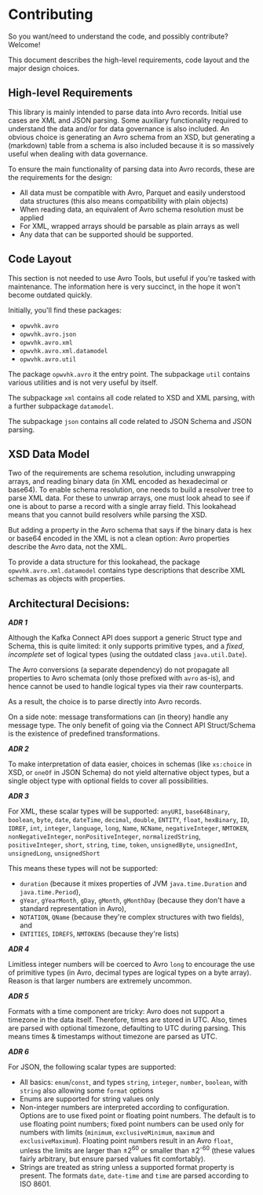 Contributing
============

So you want/need to understand the code, and possibly contribute? Welcome!

This document describes the high-level requirements, code layout and the major design choices.


High-level Requirements
-----------------------

This library is mainly intended to parse data into Avro records. Initial use cases are XML and JSON parsing. Some auxiliary functionality required to understand
the data and/or for data governance is also included. An obvious choice is generating an Avro schema from an XSD, but generating a (markdown) table from a
schema is also included because it is so massively useful when dealing with data governance.

To ensure the main functionality of parsing data into Avro records, these are the requirements for the design:
* All data must be compatible with Avro, Parquet and easily understood data structures (this also means compatibility with plain objects)
* When reading data, an equivalent of Avro schema resolution must be applied
* For XML, wrapped arrays should be parsable as plain arrays as well
* Any data that can be supported should be supported.


Code Layout
-----------

This section is not needed to use Avro Tools, but useful if you're tasked with maintenance.
The information here is very succinct, in the hope it won't become outdated quickly.

Initially, you'll find these packages:
* `opwvhk.avro`
* `opwvhk.avro.json`
* `opwvhk.avro.xml`
* `opwvhk.avro.xml.datamodel`
* `opwvhk.avro.util`

The package `opwvhk.avro` it the entry point. The subpackage `util` contains various utilities and is not very useful by itself.

The subpackage `xml` contains all code related to XSD and XML parsing, with a further subpackage `datamodel`.

The subpackage `json` contains all code related to JSON Schema and JSON parsing.


XSD Data Model
--------------

Two of the requirements are schema resolution, including unwrapping arrays, and reading binary data (in XML encoded as hexadecimal or base64).
To enable schema resolution, one needs to build a resolver tree to parse XML data. For these to unwrap arrays, one must look ahead to see if one is about to
parse a record with a single array field. This lookahead means that you cannot build resolvers while parsing the XSD.

But adding a property in the Avro schema that says if the binary data is hex or base64 encoded in the XML is not a clean option: Avro properties describe the
Avro data, not the XML.

To provide a data structure for this lookahead, the package `opwvhk.avro.xml.datamodel` contains type descriptions that describe XML schemas as objects with
properties.



Architectural Decisions:
------------------------

***ADR 1***

Although the Kafka Connect API does support a generic Struct type and Schema, this is quite limited: it only supports primitive types, and a *fixed*,
*incomplete* set of logical types (using the outdated class `java.util.Date`).

The Avro conversions (a separate dependency) do not propagate all properties to Avro schemata (only those prefixed with `avro` as-is), and hence cannot be used
to handle logical types via their raw counterparts.

As a result, the choice is to parse directly into Avro records.

On a side note: message transformations can (in theory) handle any message type. The only benefit of going via the Connect API Struct/Schema is the existence
of predefined transformations.

***ADR 2***

To make interpretation of data easier, choices in schemas (like `xs:choice` in XSD, or `oneOf` in JSON Schema) do not yield alternative object types, but a
single object type with optional fields to cover all possibilities.

***ADR 3***

For XML, these scalar types will be supported:
`anyURI`, `base64Binary`, `boolean`, `byte`, `date`, `dateTime`, `decimal`, `double`, `ENTITY`, `float`, `hexBinary`, `ID`, `IDREF`, `int`,
`integer`, `language`, `long`, `Name`, `NCName`, `negativeInteger`, `NMTOKEN`, `nonNegativeInteger`, `nonPositiveInteger`, `normalizedString`,
`positiveInteger`, `short`, `string`, `time`, `token`, `unsignedByte`, `unsignedInt`, `unsignedLong`, `unsignedShort`

This means these types will not be supported:
* `duration` (because it mixes properties of JVM `java.time.Duration` and `java.time.Period`),
* `gYear`, `gYearMonth`, `gDay`, `gMonth`, `gMonthDay` (because they don't have a standard representation in Avro),
* `NOTATION`, `QName` (because they're complex structures with two fields), and
* `ENTITIES`, `IDREFS`, `NMTOKENS` (because they're lists)

***ADR 4***

Limitless integer numbers will be coerced to Avro `long` to encourage the use of primitive types  (in Avro, decimal types are logical types on a byte array).
Reason is that larger numbers are extremely uncommon.

***ADR 5***

Formats with a time component are tricky: Avro does not support a timezone in the data itself.
Therefore, times are stored in UTC. Also, times are parsed with optional timezone, defaulting to UTC during parsing.
This means times & timestamps without timezone are parsed as UTC.

***ADR 6***

For JSON, the following scalar types are supported:
* All basics: `enum`/`const`, and types `string`, `integer`, `number`, `boolean`, with `string` also allowing some `format` options
* Enums are supported for string values only
* Non-integer numbers are interpreted according to configuration. Options are to use fixed point or floating point numbers. The default is to use floating point numbers; fixed point numbers can be used only for numbers with limits (`minimum`, `exclusiveMinimum`, `maximum` and `exclusiveMaximum`). Floating point numbers result in an Avro `float`, unless the limits are larger than &plusmn;2<sup>60</sup> or smaller than &plusmn;2<sup>-60</sup> (these values fairly arbitrary, but ensure parsed values fit comfortably).
* Strings are treated as string unless a supported format property is present. The formats `date`, `date-time` and `time` are parsed according to ISO 8601.

